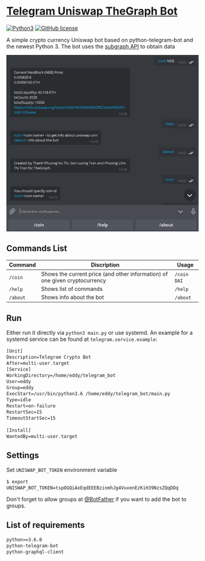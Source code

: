 [Telegram Uniswap TheGraph Bot](https://t.me/UniswapTheGraphBot)
=====================

[![Python3](https://img.shields.io/badge/python-3.6-blue.svg)](https://github.com/Der-Eddy/discord_bot)
[![GitHub license](https://img.shields.io/badge/license-MIT-blue.svg)](https://raw.githubusercontent.com/Der-Eddy/telegram_crypto_bot/master/LICENSE)

A simple crypto currency Uniswap bot based on python-telegram-bot and the newest Python 3. The bot uses the [subgraph API](https://thegraph.com/explorer/subgraph/uniswap/uniswap-v2) to obtain data

![commands example](public/screenshot.jpg)

Commands List
-------------
Command | Discription | Usage
----------------|--------------|-------
`/coin` | Shows the current price (and other information) of one given cryptocurrency | `/coin DAI`
`/help` | Shows list of commands | `/help`
`/about` | Shows info about the bot | `/about`

Run
-------------
Either run it directly via `python3 main.py` or use systemd. An example for a systemd service can be found at `telegram.service.example`:

    [Unit]
    Description=Telegram Crypto Bot
    After=multi-user.target
    [Service]
    WorkingDirectory=/home/eddy/telegram_bot
    User=eddy
    Group=eddy
    ExecStart=/usr/bin/python3.6 /home/eddy/telegram_bot/main.py
    Type=idle
    Restart=on-failure
    RestartSec=15
    TimeoutStartSec=15

    [Install]
    WantedBy=multi-user.target


Settings
-------------

Set `UNISWAP_BOT_TOKEN` environment variable

```console
$ export UNISWAP_BOT_TOKEN=tspOGQiAoEqdEEEBzinmhJg4VuvenEzKiH39NzsZQqDDq
```

Don't forget to allow groups at [@BotFather](https://telegram.me/BotFather) if you want to add the bot to groups.

List of requirements
-------------

    python>=3.6.0
    python-telegram-bot
    python-graphql-client
